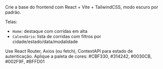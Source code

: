 Crie a base do frontend com React + Vite + TailwindCSS, modo escuro por padrão.

Telas:
- `Home`: destaque com corridas em alta
- `Calendário`: lista de corridas com filtros por cidade/estado/data/modalidade

Use React Router, Axios (ou fetch), ContextAPI para estado de autenticação.
Aplique a paleta de cores: #CBF330, #314242, #0030CB, #002F9F, #BFFD01
